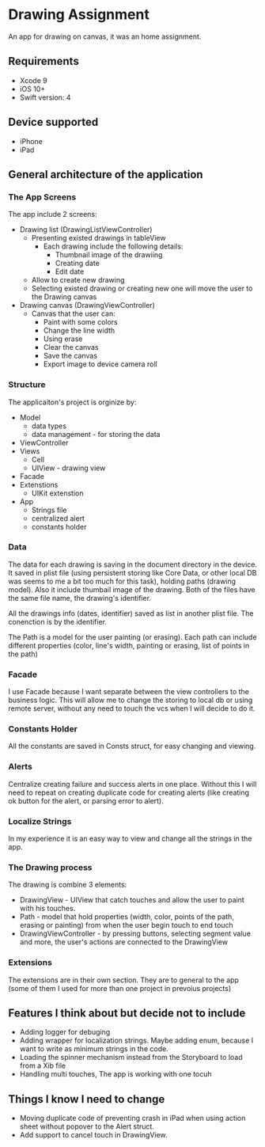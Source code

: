 # Drawing Assignment

An app for drawing on canvas, it was an home assignment. 

## Requirements

* Xcode 9
* iOS 10+ 
* Swift version: 4

## Device supported

* iPhone
* iPad

## General architecture of the application

### The App Screens

The app include 2 screens:

* Drawing list (DrawingListViewController)
	* Presenting existed drawings in tableView
		* Each drawing include the following details:
			* Thumbnail image of the drawiing
			* Creating date
			* Edit date
	* Allow to create new drawing
	* Selecting existed drawing or creating new one will move the user to the Drawing canvas
* Drawing canvas (DrawingViewController)
	* Canvas that the user can:
		* Paint with some colors
		* Change the line width
		* Using erase
		* Clear the canvas
		* Save the canvas
		* Export image to device camera roll

### Structure

The applicaiton's project is orginize by:

* Model
	* data types
	* data management - for storing the data
* ViewController
* Views
	* Cell
	* UIView - drawing view
* Facade
* Extenstions
	* UIKit extenstion 
* App
	* Strings file
	* centralized alert
	* constants holder

### Data

The data for each drawing is saving in the document directory in the device. It saved in plist file (using persistent storing like Core Data, or other local DB was seems to me a bit too much for this task), holding paths (drawing model). Also it include thumbail image of the drawing. Both of the files have the same file name, the drawing's identifier.

All the drawings info (dates, identifier) saved as list in another plist file. The conenction is by the identifier.

The Path is a model for the user painting (or erasing). Each path can include different properties (color, line's width, painting or erasing, list of points in the path)

### Facade

I use Facade because I want separate between the view controllers to the business logic. This will allow me to change the storing to local db or using remote server, without any need to touch the vcs when I will decide to do it.

### Constants Holder

All the constants are saved in Consts struct, for easy changing and viewing.

### Alerts

Centralize creating failure and success alerts in one place. Without this I will need to repeat on creating duplicate code for creating alerts (like creating ok button for the alert, or parsing error to alert).

### Localize Strings

In my experience it is an easy way to view and change all the strings in the app.

### The Drawing process

The drawing is combine 3 elements:

* DrawingView - UIView that catch touches and allow the user to paint with his touches.
* Path - model that hold properties (width, color, points of the path, erasing or painting) from when the user begin touch to end touch
* DrawingViewController - by pressing buttons, selecting segment value and more, the user's actions are connected to the DrawingView

### Extensions

The extensions are in their own section. They are to general to the app (some of them I used for more than one project in prevoius projects)

## Features I think about but decide not to include

* Adding logger for debuging
* Adding wrapper for localization strings. Maybe adding enum, because I want to write as minimum strings in the code.
* Loading the spinner mechanism instead from the Storyboard to load from a Xib file
* Handling multi touches, The app is working with one tocuh  

## Things I know I need to change

* Moving duplicate code of preventing crash in iPad when using action sheet without popover to the Alert struct.
* Add support to cancel touch in DrawingView.